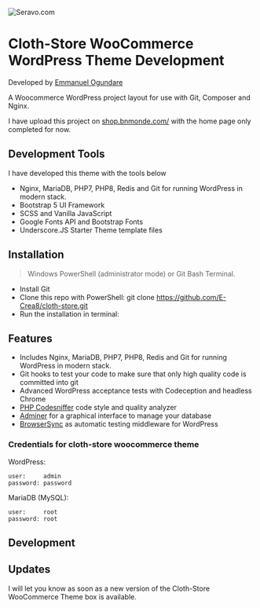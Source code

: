 ![Seravo.com](http://shop.bnmonde.com/wp-content/themes/clothstore/screenshot.png)

# Cloth-Store WooCommerce WordPress Theme Development

Developed by [Emmanuel Ogundare](https://github.com/E-Crea8)

A Woocommerce WordPress project layout for use with Git, Composer and Nginx.

I have upload this project on [shop.bnmonde.com/](http://shop.bnmonde.com/) with the home page only completed for now.

## Development Tools

I have developed this theme with the tools below

* Nginx, MariaDB, PHP7, PHP8, Redis and Git for running WordPress in modern stack.
* Bootstrap 5 UI Framework
* SCSS and Vanilla JavaScript
* Google Fonts API and Bootstrap Fonts
* Underscore.JS Starter Theme template files

## Installation

> Windows PowerShell (administrator mode) or Git Bash Terminal.

* Install Git
* Clone this repo with PowerShell: git clone https://github.com/E-Crea8/cloth-store.git 
* Run the installation in terminal:

## Features

* Includes Nginx, MariaDB, PHP7, PHP8, Redis and Git for running WordPress in modern stack.
* Git hooks to test your code to make sure that only high quality code is committed into git
* Advanced WordPress acceptance tests with Codeception and headless Chrome
* [PHP Codesniffer](https://github.com/squizlabs/PHP_CodeSniffer) code style and quality analyzer
* [Adminer](http://www.adminer.org/) for a graphical interface to manage your database
* [BrowserSync](http://browsersync.io) as automatic testing middleware for WordPress

### Credentials for cloth-store woocommerce theme

WordPress:
```
user:     admin
password: password
```

MariaDB (MySQL):
```
user:     root
password: root
```

## Development



## Updates

I will let you know as soon as a new version of the Cloth-Store WooCommerce Theme box is available.

